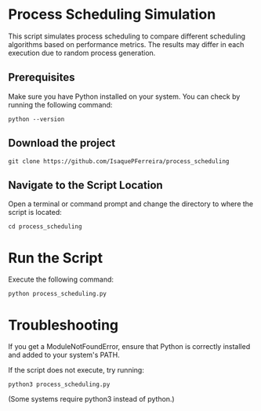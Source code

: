 # Process Scheduling Simulation

This script simulates process scheduling to compare different scheduling
algorithms based on performance metrics. The results may differ in each
execution due to random process generation.

## Prerequisites

Make sure you have Python installed on your system. You can check by running the following command:

```
python --version
```

## Download the project

```
git clone https://github.com/IsaquePFerreira/process_scheduling
```

## Navigate to the Script Location

Open a terminal or command prompt and change the directory to where the script is located:

```
cd process_scheduling

```

# Run the Script

Execute the following command:

```
python process_scheduling.py
```

# Troubleshooting

If you get a ModuleNotFoundError, ensure that Python is correctly installed and added to your system's PATH.

If the script does not execute, try running:

```
python3 process_scheduling.py
```

(Some systems require python3 instead of python.)

